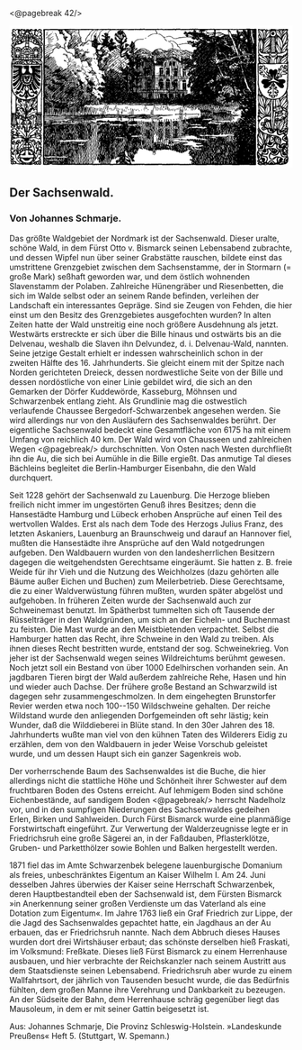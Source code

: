 <@pagebreak 42/>
<div class="img"><img alt="Herrenhaus an einem See eingerahmt von Bäumen" src="0050.gif"/></div>

<h2>Der Sachsenwald.</h2>

<h3>Von Johannes Schmarje.</h3>

Das größte Waldgebiet der Nordmark ist der Sachsenwald. Dieser
uralte, schöne Wald, in dem Fürst Otto v. Bismarck seinen
Lebensabend zubrachte, und dessen Wipfel nun über seiner Grabstätte
rauschen, bildete einst das umstrittene Grenzgebiet zwischen dem
Sachsenstamme, der in Stormarn (= große Mark) seßhaft geworden
war, und dem östlich wohnenden Slavenstamm der Polaben. Zahlreiche
Hünengräber und Riesenbetten, die sich im Walde selbst oder
an seinem Rande befinden, verleihen der Landschaft ein interessantes
Gepräge. Sind sie Zeugen von Fehden, die hier einst um den
Besitz des Grenzgebietes ausgefochten wurden? In alten Zeiten
hatte der Wald unstreitig eine noch größere Ausdehnung als jetzt.
Westwärts erstreckte er sich über die Bille hinaus und ostwärts bis
an die Delvenau, weshalb die Slaven ihn Delvundez, d. i. Delvenau-Wald,
nannten. Seine jetzige Gestalt erhielt er indessen wahrscheinlich
schon in der zweiten Hälfte des 16. Jahrhunderts. Sie gleicht einem
mit der Spitze nach Norden gerichteten Dreieck, dessen nordwestliche
Seite von der Bille und dessen nordöstliche von einer Linie gebildet
wird, die sich an den Gemarken der Dörfer Kuddewörde, Kasseburg,
Möhnsen und Schwarzenbek entlang zieht. Als Grundlinie
mag die ostwestlich verlaufende Chaussee Bergedorf-Schwarzenbek
angesehen werden. Sie wird allerdings nur von den Ausläufern
des Sachsenwaldes berührt. Der eigentliche Sachsenwald bedeckt
eine Gesamtfläche von 6175 ha mit einem Umfang von reichlich
40 km. Der Wald wird von Chausseen und zahlreichen Wegen 
<@pagebreak/>
durchschnitten. Von Osten nach Westen durchfließt ihn die Au,
die sich bei Aumühle in die Bille ergießt. Das anmutige Tal dieses
Bächleins begleitet die Berlin-Hamburger Eisenbahn, die den Wald
durchquert.

Seit 1228 gehört der Sachsenwald zu Lauenburg. Die Herzoge
blieben freilich nicht immer im ungestörten Genuß ihres Besitzes;
denn die Hansestädte Hamburg und Lübeck erhoben Ansprüche auf
einen Teil des wertvollen Waldes. Erst als nach dem Tode des
Herzogs Julius Franz, des letzten Askaniers, Lauenburg an Braunschweig
und darauf an Hannover fiel, mußten die Hansestädte ihre
Ansprüche auf den Wald notgedrungen aufgeben. Den Waldbauern
wurden von den landesherrlichen Besitzern dagegen die weitgehendsten
Gerechtsame eingeräumt. Sie hatten z. B. freie Weide für ihr Vieh
und die Nutzung des Weichholzes (dazu gehörten alle Bäume außer
Eichen und Buchen) zum Meilerbetrieb. Diese Gerechtsame, die
zu einer Waldverwüstung führen mußten, wurden später abgelöst
und aufgehoben. In früheren Zeiten wurde der Sachsenwald auch
zur Schweinemast benutzt. Im Spätherbst tummelten sich oft Tausende
der Rüsselträger in den Waldgründen, um sich an der Eicheln- und
Buchenmast zu feisten. Die Mast wurde an den Meistbietenden
verpachtet. Selbst die Hamburger hatten das Recht, ihre Schweine
in den Wald zu treiben. Als ihnen dieses Recht bestritten wurde,
entstand der sog. Schweinekrieg. Von jeher ist der Sachsenwald
wegen seines Wildreichtums berühmt gewesen. Noch jetzt soll ein
Bestand von über 1000 Edelhirschen vorhanden sein. An jagdbaren
Tieren birgt der Wald außerdem zahlreiche Rehe, Hasen und
hin und wieder auch Dachse. Der frühere große Bestand an Schwarzwild
ist dagegen sehr zusammengeschmolzen. In dem eingehegten
Brunstorfer Revier werden etwa noch 100--150 Wildschweine gehalten.
Der reiche Wildstand wurde den anliegenden Dorfgemeinden
oft sehr lästig; kein Wunder, daß die Wilddieberei in Blüte stand.
In den 30er Jahren des 18. Jahrhunderts wußte man viel von
den kühnen Taten des Wilderers Eidig zu erzählen, dem von den
Waldbauern in jeder Weise Vorschub geleistet wurde, und um dessen
Haupt sich ein ganzer Sagenkreis wob.

Der vorherrschende Baum des Sachsenwaldes ist die Buche,
die hier allerdings nicht die stattliche Höhe und Schönheit ihrer
Schwester auf dem fruchtbaren Boden des Ostens erreicht. Auf
lehmigem Boden sind schöne Eichenbestände, auf sandigem Boden 
<@pagebreak/>
herrscht Nadelholz vor, und in den sumpfigen Niederungen des
Sachsenwaldes gedeihen Erlen, Birken und Sahlweiden. Durch Fürst
Bismarck wurde eine planmäßige Forstwirtschaft eingeführt. Zur
Verwertung der Walderzeugnisse legte er in Friedrichsruh eine
große Sägerei an, in der Faßdauben, Pflasterklötze, Gruben- und
Parketthölzer sowie Bohlen und Balken hergestellt werden.

1871 fiel das im Amte Schwarzenbek belegene lauenburgische
Domanium als freies, unbeschränktes Eigentum an Kaiser Wilhelm I.
Am 24. Juni desselben Jahres überwies der Kaiser seine Herrschaft
Schwarzenbek, deren Hauptbestandteil eben der Sachsenwald ist, dem
Fürsten Bismarck »in Anerkennung seiner großen Verdienste um
das Vaterland als eine Dotation zum Eigentum«. Im Jahre 1763
ließ ein Graf Friedrich zur Lippe, der die Jagd des Sachsenwaldes
gepachtet hatte, ein Jagdhaus an der Au erbauen, das er <span class="g">Friedrichsruh</span>
nannte. Nach dem Abbruch dieses Hauses wurden dort
drei Wirtshäuser erbaut; das schönste derselben hieß Fraskati, im
Volksmund: Freßkate. Dieses ließ Fürst Bismarck zu einem Herrenhause
ausbauen, und hier verbrachte der Reichskanzler nach seinem
Austritt aus dem Staatsdienste seinen Lebensabend. Friedrichsruh
aber wurde zu einem Wallfahrtsort, der jährlich von Tausenden besucht
wurde, die das Bedürfnis fühlten, dem großen Manne ihre
Verehrung und Dankbarkeit zu bezeugen. An der Südseite der
Bahn, dem Herrenhause schräg gegenüber liegt das Mausoleum,
in dem er mit seiner Gattin beigesetzt ist.

<div class="source pre">Aus: Johannes Schmarje, Die Provinz Schleswig-Holstein.
»Landeskunde Preußens« Heft 5. (Stuttgart, W. Spemann.)</div>

